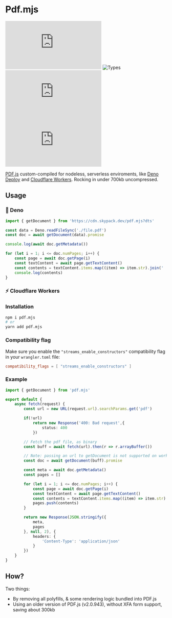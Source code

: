# Pdf.mjs

![License: MIT](https://img.shields.io/npm/l/pdf.mjs)
![Types](https://img.shields.io/badge/types-included-blue)
![npm](https://img.shields.io/npm/v/pdf.mjs)
![npm bundle size](https://img.shields.io/bundlephobia/min/pdf.mjs)

[PDF.js](https://github.com/mozilla/pdf.js) custom-compiled for nodeless, serverless enviroments, like [Deno Deploy](https://deno.com/deploy) and [Cloudflare Workers](https://workers.cloudflare.com).
Rocking in under 700kb uncompressed.

## Usage

### 🦕 Deno

```ts
import { getDocument } from 'https://cdn.skypack.dev/pdf.mjs?dts'

const data = Deno.readFileSync('./file.pdf')
const doc = await getDocument(data).promise

console.log(await doc.getMetadata())

for (let i = 1; i <= doc.numPages; i++) {
    const page = await doc.getPage(i)
    const textContent = await page.getTextContent()
    const contents = textContent.items.map((item) => item.str).join(' ')
    console.log(contents)
}
```

### ⚡️ Cloudflare Workers

### Installation

```sh
npm i pdf.mjs
# or
yarn add pdf.mjs
```

### Compatibility flag

Make sure you enable the `"streams_enable_constructors"` compatibility flag in your `wrangler.toml` file:

```toml
compatibility_flags = [ "streams_enable_constructors" ]
```

### Example

```ts
import { getDocument } from 'pdf.mjs'

export default {
    async fetch(request) {
        const url = new URL(request.url).searchParams.get('pdf')

        if(!url)
            return new Response('400: Bad request',{
                status: 400
            })

        // Fetch the pdf file, as binary
        const buff = await fetch(url).then(r => r.arrayBuffer())

        // Note: passing an url to getDocument is not supported on workers
        const doc = await getDocument(buff).promise

        const meta = await doc.getMetadata()
        const pages = []

        for (let i = 1; i <= doc.numPages; i++) {
            const page = await doc.getPage(i)
            const textContent = await page.getTextContent()
            const contents = textContent.items.map((item) => item.str).join(' ')
            pages.push(contents)
        }

        return new Response(JSON.stringify({
            meta,
            pages
        }, null, 2), {
            headers: {
                'Content-Type': 'application/json'
            }
        })
    }
}
```

## How?

Two things:

- By removing all polyfills, & some rendering logic bundled into PDF.js
- Using an older version of PDF.js (v2.0.943), without XFA form support, saving about 300kb
